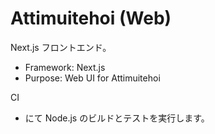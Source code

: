 # Attimuitehoi (Web)

Next.js フロントエンド。

- Framework: Next.js
- Purpose: Web UI for Attimuitehoi

CI
-  にて Node.js のビルドとテストを実行します。
